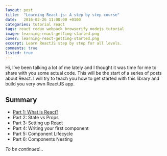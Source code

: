 ```yaml
---
layout: post
title:  "Learning React.js: A step by step course"
date:   2016-02-26 11:00:00 +0100
categories: tutorial react
tags: react redux webpack browserify nodejs tutorial
image: learning-react-getting-started.png
cover: learning-react-getting-started.png
excerpt: Learn ReactJS step by step for all levels.
comments: true
listed: true
---
```

Hi, I've been talking a lot of me lately and I thought it was time for me to share with you some actual code. This will be the start of a series of posts about React. I will try to teach you how to get started with this library and build you very own ReactJS app.


## Summary
* [Part 1: What is React?]({{site.baseurl}}/learning-reactjs-part-1/)
* Part 2: State vs Props
* Part 3: Setting up React
* Part 4: Writing your first component
* Part 5: Component Lifecycle
* Part 6: Components Nesting

_To be continued..._
